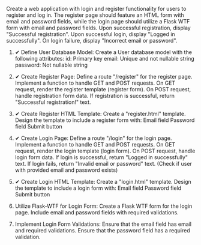 Create a web application with login and register functionality for users to register and log in. The register page should feature an HTML form with email and password fields, while the login page should utilize a Flask WTF form with email and password fields. Upon successful registration, display "Successful registration". Upon successful login, display "Logged in successfully". On login failure, display "Incorrect email or password".

1. ✔ Define User Database Model:
   Create a User database model with the following attributes:
   id: Primary key
   email: Unique and not nullable string
   password: Not nullable string

2. ✔ Create Register Page:
   Define a route "/register" for the register page.
   Implement a function to handle GET and POST requests.
   On GET request, render the register template (register form).
   On POST request, handle registration form data.
   If registration is successful, return "Successful registration!" text.

3. ✔ Create Register HTML Template:
   Create a "register.html" template.
   Design the template to include a register form with:
   Email field
   Password field
   Submit button

4. ✔ Create Login Page:
   Define a route "/login" for the login page.
   Implement a function to handle GET and POST requests.
   On GET request, render the login template (login form).
   On POST request, handle login form data.
   If login is successful, return "Logged in successfully" text.
   If login fails, return "Invalid email or password" text. (Check if user with provided email and password exists)

5. ✔ Create Login HTML Template:
   Create a "login.html" template.
   Design the template to include a login form with:
   Email field
   Password field
   Submit button

6. Utilize Flask-WTF for Login Form:
   Create a Flask WTF form for the login page.
   Include email and password fields with required validations.

7. Implement Login Form Validations:
   Ensure that the email field has email and required validations.
   Ensure that the password field has a required validation.
